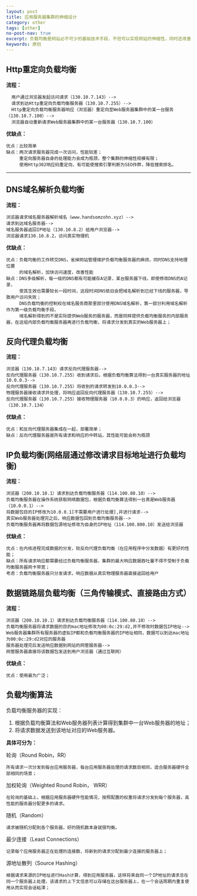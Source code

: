 ```yaml
---
layout: post
title: 应用服务器集群的伸缩设计
category: other
tags: [other]
no-post-nav: true
excerpt: 负载均衡是网站必不可少的基础技术手段，不但可以实现网站的伸缩性，同时还改善网站的性能。
keywords: 原创
---
```


## Http重定向负载均衡

**流程：**
 
	  用户通过浏览器发起访问请求（130.10.7.143）-->
      请求到达Http重定向负载均衡服务器（130.10.7.255）-->
	  Http重定向负载均衡服务器响应（浏览器）重定向至Web服务器集群中的某一台服务（130.10.7.100）-->
	  浏览器自动重新请求Web服务器集群中的某一台服务器（130.10.7.100）

**优缺点：**

	优点：比较简单
	缺点：两次请求服务器完成一次访问，性能较差；
		 重定向服务器自身的处理能力会成为瓶颈，整个集群的伸缩性规模有限；
		 使用Http302响应码重定向，有可能使搜索引擎判断为SEO作弊，降低搜索排名。


---

## DNS域名解析负载均衡

**流程：**

	浏览器请求域名服务器解析域名（www.handsomzohn.xyz）-->
	请求到达域名服务器-->
    域名服务器返回IP地址（130.10.8.2）给用户浏览器-->
    浏览器请求130.10.8.2，访问真实物理机

**优缺点：**

	优点：负载均衡的工作转交DNS，省掉网站管理维护负载均衡服务器的麻烦，同时DNS支持地理位置
		 的域名解析，加快访问速度，改善性能
	缺点：DNS多级解析，每一级的DNS都有可能缓存A记录，某台服务器下线，即使修改DNS的A记录，
		 使其生效也需要较长一段时间，这段时间DNS依旧会把域名解析到已经下线的服务器，导致用户访问失败；
		 DNS负载均衡的控制权在域名服务商那里部分使用DNS域名解析，第一部分利用域名解析作为第一级负载均衡手段，
		 域名解析得到的不是实际提供Web服务的服务器，而是同样提供负载均衡服务的内部服务器，在这组内部负载均衡服务器再进行负载均衡，将请求分发到真实的Web服务器上；

## 反向代理负载均衡

**流程：**

	浏览器（130.10.7.143）请求反向代理服务器-->
	反向代理服务器（130.10.7.255）收到请求后，根据负载均衡算法得到一台真实服务器的地址10.0.0.3-->
    反向代理服务器（130.10.7.255）将收到的请求转发到10.0.0.3-->
    物理服务器接收请求并处理，将响应返回反向代理服务器（130.10.7.255）-->
    反向代理服务器（130.10.7.255）接收物理服务器（10.0.0.3）的响应，返回给浏览器（130.10.7.134）

**优缺点：**

	优点：和反向代理服务器集成在一起，部署简单；
	缺点：反向代理服务器是所有请求和响应的中转站，其性能可能会称为瓶颈


## IP负载均衡(网络层通过修改请求目标地址进行负载均衡)

**流程：**

	浏览器（200.10.10.1）请求到达负载均衡服务器（114.100.80.10）-->
    负载均衡服务器在操作系统获取网络数据包，根据负载均衡算法得到一台真是Web服务器（10.0.0.1）-->
    将数据包目的IP修改为10.0.0.1[不需要用户进行处理],并进行请求-->
    真实Web服务器处理完之后，响应数据包回到负载均衡服务器-->
    负载均衡服务器再将数据包源地址修改为自身的IP地址（114.100.800.10）发送给浏览器

**优缺点：**

	优点：在内核进程完成数据的分发，较反向代理负载均衡（在应用程序中分发数据）有更好的性能；
	缺点：所有请求响应都需要经过负载均衡服务器，集群的最大响应数据吞吐量不得不受制于负载均衡服务器网卡带宽；
	考虑：负载均衡服务器只分发请求，响应数据从真实物理服务器直接返回给用户

## 数据链路层负载均衡（三角传输模式、直接路由方式）

**流程：**

	浏览器（200.10.10.1）请求到达负载均衡服务器（114.100.80.10）-->
    负载均衡服务器将请求数据的目的mac地址修改为00:0c:29:d2,并不修改时数据包IP地址-->
    Web服务器集群所有服务器的虚拟IP都和负载均衡服务器的IP地址相同，数据可以到达mac地址为00:0c:29:d2对应的服务器
    服务器处理完后发送响应数据到网站的网管服务器-->
    网管服务器直接将该数据包发送到用户浏览器（通过互联网）

**优缺点：**

	优点：使用最为广泛；


## 负载均衡算法

负载均衡服务器的实现：
1. 根据负载均衡算法和Web服务器列表计算得到集群中一台Web服务器的地址；
2. 将请求数据发送到该地址对应的Web服务器。

**具体可分为：**

轮询（Round Robin，RR）

	所有请求一次分发到每台应用服务器，每台应用服务器处理的请求数目相同，适合服务器硬件全部相同的场景；

加权轮询（Weighted Round Robin， WRR）

	在轮询的基础上，根据应用服务器硬件性能情况，按照配置的权重将请求分发到每个服务器，高性能的服务器分配更多的请求。

随机（Random）

	请求被随机分配到各个服务器，好的随机数本身就很均衡。

最少连接（Least Connections）

	记录每个应用服务器正在处理的连接数，将新到的请求分配到最少连接的服务器上；

源地址散列（Source Hashing）

	根据请求来源的IP地址进行Hash计算，得到应用服务器，这样将来自同一个IP地址的请求总在同一个服务器上处理，该请求的上下文信息可以存储在这台服务器上，在一个会话周期内重复使用从而实现会话粘滞；